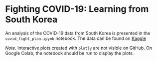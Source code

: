 # Fighting COVID-19: Learning from South Korea

An analysis of the COVID-19 data from South Korea is presented in the `covid_fight_plan.ipynb` notebook. The data can be found on [Kaggle](https://www.kaggle.com/datasets/kimjihoo/coronavirusdataset)

*Note.* Interactive plots created with `plotly` are not visible on GitHub. On Google Colab, the notebook should be run to display the plots.
